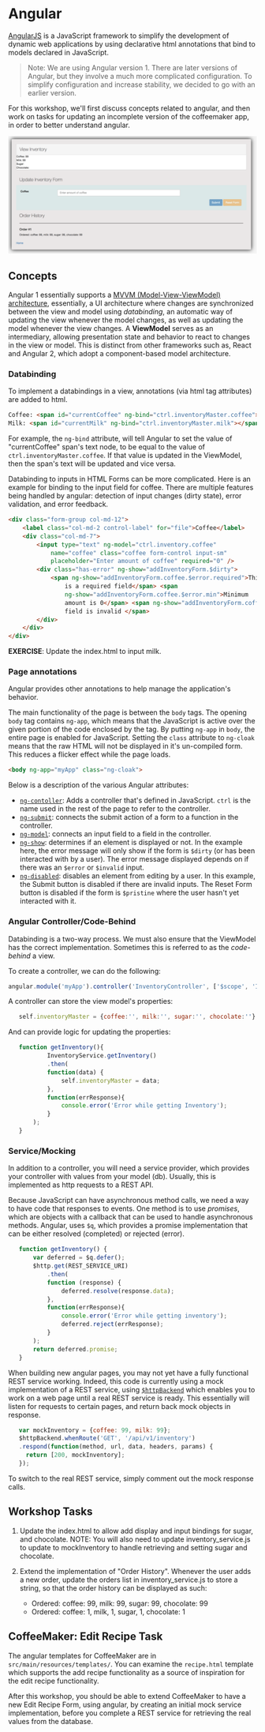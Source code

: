 # Angular

[AngularJS](https://angularjs.org/) is a JavaScript framework to simplify the development of dynamic web applications by using declarative html annotations that bind to models declared in JavaScript.

> Note: We are using Angular version 1.  There are later versions of Angular, but they involve a much more complicated configuration.  To simplify configuration and increase stability, we decided to go with an earlier version.

For this workshop, we'll first discuss concepts related to angular, and then work on tasks for updating an incomplete version of the coffeemaker app, in order to better understand angular.

![coffeemaker-app](img/angular-coffeemaker.png)

## Concepts

Angular 1 essentially supports a [MVVM (Model-View-ViewModel) architecture](https://msdn.microsoft.com/en-us/library/hh848246.aspx), essentially, a UI architecture where changes are synchronized between the view and model using *databinding*, an automatic way of updating the view whenever the model changes, as well as updating the model whenever the view changes. A **ViewModel** serves as an intermediary, allowing presentation state and behavior to react to changes in the view or model. This is distinct from other frameworks such as, React and Angular 2, which adopt a component-based model architecture.

### Databinding

To implement a databindings in a view, annotations (via html tag attributes) are added to html.

```html
Coffee: <span id="currentCoffee" ng-bind="ctrl.inventoryMaster.coffee"></span><br /> 
Milk: <span id="currentMilk" ng-bind="ctrl.inventoryMaster.milk"></span><br />
```

For example, the `ng-bind` attribute, will tell Angular to set the value of "currentCoffee" span's text node, to be equal to the value of `ctrl.inventoryMaster.coffee`. If that value is updated in the ViewModel, then the span's text will be updated and vice versa.

Databinding to inputs in HTML Forms can be more complicated. Here is an example for binding to the input field for coffee. There are multiple features being handled by angular: detection of input changes (dirty state), error validation, and error feedback.

```html
<div class="form-group col-md-12">
    <label class="col-md-2 control-label" for="file">Coffee</label>
    <div class="col-md-7">
        <input type="text" ng-model="ctrl.inventory.coffee"
            name="coffee" class="coffee form-control input-sm"
            placeholder="Enter amount of coffee" required="0" />
        <div class="has-error" ng-show="addInventoryForm.$dirty">
            <span ng-show="addInventoryForm.coffee.$error.required">This
                is a required field</span> <span
                ng-show="addInventoryForm.coffee.$error.min">Minimum
                amount is 0</span> <span ng-show="addInventoryForm.coffee.$invalid">This
                field is invalid </span>
        </div>
    </div>
</div>
```

**EXERCISE**: Update the index.html to input milk.

### Page annotations

Angular provides other annotations to help manage the application's behavior.

The main functionality of the page is between the `body` tags. The opening `body` tag contains `ng-app`, which means that the JavaScript is active over the given portion of the code enclosed by the tag.  By putting `ng-app` in `body`, the entire page is enabled for JavaScript.  Setting the `class` attribute to `ng-cloak` means that the raw HTML will not be displayed in it's un-compiled form.  This reduces a flicker effect while the page loads.

```html
<body ng-app="myApp" class="ng-cloak">
```

Below is a description of the various Angular attributes:

  * [`ng-contoller`](https://docs.angularjs.org/api/ng/directive/ngController): Adds a controller that's defined in JavaScript.  `ctrl` is the name used in the rest of the page to refer to the controller.
  * [`ng-submit`](https://docs.angularjs.org/api/ng/directive/ngSubmit): connects the submit action of a form to a function in the controller.
  * [`ng-model`](https://docs.angularjs.org/api/ng/directive/ngModel): connects an input field to a field in the controller.
  * [`ng-show`](https://docs.angularjs.org/api/ng/directive/ngShow): determines if an element is displayed or not.  In the example here, the error message will only show if the form is `$dirty` (or has been interacted with by a user).  The error message displayed depends on if there was an `$error` or `$invalid` input.
  * [`ng-disabled`](https://docs.angularjs.org/api/ng/directive/ngDisabled): disables an element from editing by a user.  In this example, the Submit button is disabled if there are invalid inputs.  The Reset Form button is disabled if the form is `$pristine` where the user hasn't yet interacted with it.

### Angular Controller/Code-Behind

Databinding is a two-way process. We must also ensure that the ViewModel has the correct implementation. Sometimes this is referred to as the 
*code-behind* a view.

To create a controller, we can do the following:

```javascript
angular.module('myApp').controller('InventoryController', ['$scope', 'InventoryService', function($scope, InventoryService) {
```

A controller can store the view model's properties:

```javascript
   self.inventoryMaster = {coffee:'', milk:'', sugar:'', chocolate:''};
```

And can provide logic for updating the properties:

```javascript
   function getInventory(){
           InventoryService.getInventory()
           .then(
           function(data) {
               self.inventoryMaster = data;
           },
           function(errResponse){
               console.error('Error while getting Inventory');
           }
       );
   }
```

### Service/Mocking

In addition to a controller, you will need a service provider, which provides your controller with values from your model (db). Usually, this is implemented as http requests to a REST API. 

Because JavaScript can have asynchronous method calls, we need a way to have code that responses to events. One method is to use *promises*, which are objects with a callback that can be used to handle asynchronous methods. Angular, uses `$q`, which provides a promise implementation that can be either resolved (completed) or rejected (error).

```javascript
   function getInventory() {
       var deferred = $q.defer();
       $http.get(REST_SERVICE_URI)
           .then(
           function (response) {
               deferred.resolve(response.data);
           },
           function(errResponse){
               console.error('Error while getting inventory');
               deferred.reject(errResponse);
           }
       );
       return deferred.promise;
   } 
```

When building new angular pages, you may not yet have a fully functional REST service working. Indeed, this code is currently using a mock implementation of a REST service, using [`$httpBackend`](https://chariotsolutions.com/blog/post/angularjs-corner-ngmock-ngmocke2e-libraries/) which enables you to work on a web page until a real REST service is ready. This essentially will listen for requests to certain pages, and return back mock objects in response.

```javascript
   var mockInventory = {coffee: 99, milk: 99};
   $httpBackend.whenRoute('GET', '/api/v1/inventory')
   .respond(function(method, url, data, headers, params) {
     return [200, mockInventory];
   });
```

To switch to the real REST service, simply comment out the mock response calls.

## Workshop Tasks

1. Update the index.html to allow add display and input bindings for sugar, and chocolate. NOTE: You will also need to update inventory_service.js to update to mockInventory to handle retrieving and setting sugar and chocolate.

2. Extend the implementation of "Order History". Whenever the user adds a new order, update the orders list in inventory_service.js to store a string, so that the order history can be displayed as such:

   * Ordered: coffee: 99, milk: 99, sugar: 99, chocolate: 99
   * Ordered: coffee: 1, milk, 1, sugar, 1, chocolate: 1

## CoffeeMaker: Edit Recipe Task

The angular templates for CoffeeMaker are in `src/main/resources/templates/`.  You can examine the `recipe.html` template which supports the add recipe functionality as a source of inspiration for the edit recipe functionality.

After this workshop, you should be able to extend CoffeeMaker to have a new Edit Recipe Form, using angular, by creating an initial mock service implementation, before you complete a REST service for retrieving the real values from the database.

